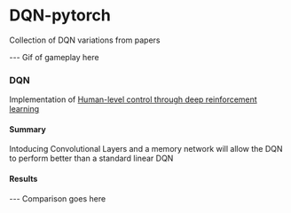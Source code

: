 # DQN-pytorch
 Collection of DQN variations from papers
 
--- Gif of gameplay here 
 
 ### DQN
 Implementation of [Human-level control through deep reinforcement learning](https://web.stanford.edu/class/psych209/Readings/MnihEtAlHassibis15NatureControlDeepRL.pdf)
 #### Summary
 Intoducing Convolutional Layers and a memory network will allow the DQN to perform better than a standard linear DQN
 #### Results
 --- Comparison goes here
